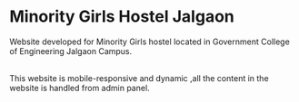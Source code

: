 # Minority Girls Hostel Jalgaon
 Website developed for Minority Girls hostel located in Government College of Engineering Jalgaon Campus.
 <html>
 <br>
 This website is mobile-responsive and dynamic ,all the content in the website is handled from admin panel.
</html>

